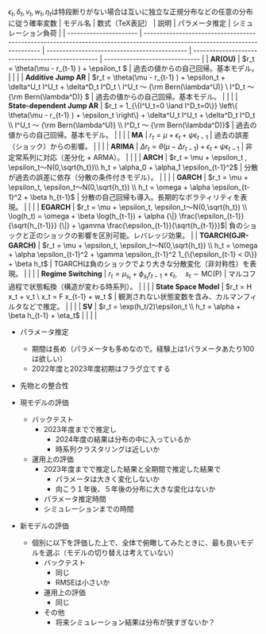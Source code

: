 $\epsilon_t, \delta_t, v_t, w_t, \eta_t$は特段断りがない場合は互いに独立な正規分布などの任意の分布に従う確率変数
| モデル名                   | 数式（TeX表記）                                                                                                                   | 説明                                           |  パラメータ推定                                                | シミュレーション負荷                               |
| ---------------------- | --------------------------------------------------------------------------------------------------------------------------- | -------------------------------------------- | ------------------------------------------------ | ------------------------------ |
| **AR(OU)**           | $r_t = \theta(\mu - r_{t-1} ) + \epsilon_t $                                                                                     | 過去の値からの自己回帰。基本モデル。                           |                                                  |                                |
| **Additive Jump AR**           | $r_t = \theta(\mu - r_{t-1} ) + \epsilon_t + \delta^U_t I^U_t + \delta^D_t I^D_t \\ I^U_t 〜 {\rm Bern(\lambda^U)} \\ I^D_t 〜 {\rm Bern(\lambda^D)} $                                                                                   | 過去の値からの自己回帰。基本モデル。                           |                                                  |                                |
| **State-dependent Jump AR**           | $r_t = 1_{\{I^U_t=0 \land I^D_t=0\}} \left\{ \theta(\mu - r_{t-1} ) + \epsilon_t \right\} + \delta^U_t I^U_t + \delta^D_t I^D_t　\\ I^U_t 〜 {\rm Bern(\lambda^U)} \\ I^D_t 〜 {\rm Bern(\lambda^D)}$                                                                           | 過去の値からの自己回帰。基本モデル。                           |                                                  |                                |
| **MA**           | $r_t = \mu + \epsilon_t + \psi \epsilon_{t-1}$                                                                          | 過去の誤差（ショック）からの影響。                            |                                                  |                                |
| **ARIMA**              | $\Delta r_t = \theta(\mu - \Delta r_{t-1}) + \epsilon_t + \psi \epsilon_{t-1}$                                                                                     | 非定常系列に対応（差分化 + ARMA）。                        |                                                  |                                |
| **ARCH**               | $r_t = \mu + \epsilon_t , \epsilon_t〜N(0,\sqrt{h_t})\\ h_t = \alpha_0 + \alpha_1 \epsilon_{t-1}^2$                                                                         | 分散が過去の誤差に依存（分散の条件付きモデル）。                     |                                                  |                                |
| **GARCH**              | $r_t = \mu + \epsilon_t, \epsilon_t〜N(0,\sqrt{h_t}) \\ h_t = \omega + \alpha \epsilon_{t-1}^2 + \beta h_{t-1}$                                                      | 分散の自己回帰も導入。長期的なボラティリティを表現。                   |                                                  |                                |
| **EGARCH**             | $r_t = \mu + \epsilon_t, \epsilon_t〜N(0,\sqrt{h_t}) \\ \log(h_t) = \omega + \beta \log(h_{t-1}) + \alpha {\|} \frac{\epsilon_{t-1}}{\sqrt{h_{t-1}}} {\|} + \gamma \frac{\epsilon_{t-1}}{\sqrt{h_{t-1}}}$| 負のショックと正のショックの影響を区別可能。レバレッジ効果。 |
| **TGARCH(GJR-GARCH)** | $r_t = \mu + \epsilon_t, \epsilon_t〜N(0,\sqrt{h_t}) \\ h_t = \omega + \alpha \epsilon_{t-1}^2 + \gamma \epsilon_{t-1}^2 1_{\{\epsilon_{t-1} < 0\}} + \beta h_t$ | TGARCHは負のショックでより大きな分散変化（非対称性）を表現。            |                                                  |                                |
| **Regime Switching**   | $r_t = \mu_{s_t} + \phi_{s_t} r_{t-1} + \epsilon_t, \quad s_t \sim \text{MC(P)}$                                   | マルコフ過程で状態転換（構造が変わる時系列）。                      |                                                  |                                |
| **State Space Model**  | $r_t = H x_t + v_t \\ x_t = F x_{t-1} + w_t $                                                    | 観測されない状態変数を含み、カルマンフィルタなどで推定。                 |                                                  |                                |
| **SV** | $r_t = \exp(h_t/2)\epsilon_t \\ h_t = \alpha + \beta h_{t-1} + \eta_t$ |    |                                                  |                                |

- パラメータ推定
  - 期間は長め（パラメータも多めなので。経験上は1パラメータあたり100は欲しい）
  - 2022年度と2023年度初期はフラグ立てする
- 先物との整合性

- 現モデルの評価
  - バックテスト
    - 2023年度までで推定し
      - 2024年度の結果は分布の中に入っているか
      - 時系列クラスタリングは近しいか
  - 運用上の評価
    -  2023年度までで推定した結果と全期間で推定した結果で
       -  パラメータは大きく変化しないか
       -  向こう１年後、５年後の分布に大きな変化はないか
    -  パラメータ推定時間
    -  シミュレーションまでの時間
- 新モデルの評価
   - 個別に以下を評価した上で、全体で俯瞰してみたときに、最も良いモデルを選ぶ（モデルの切り替えは考えていない）
     - バックテスト
        - 同じ
        - RMSEは小さいか
     -  運用上の評価
        -  同じ
     -  その他
        -  将来シミュレーション結果は分布が狭すぎないか？
